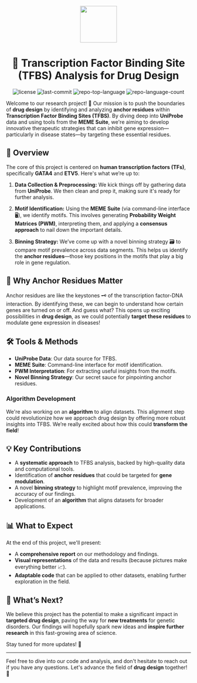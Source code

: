 <p align="center">
  <img src="https://cdn-icons-png.flaticon.com/512/6295/6295417.png" width="100" />
</p>
<p align="center">
    <h1 align="center">🧬 Transcription Factor Binding Site (TFBS) Analysis for Drug Design</h1>
</p>
<p align="center">
	<img src="https://img.shields.io/github/license/Secret-Ambush/Working-with-TF?style=flat&color=0080ff" alt="license">
	<img src="https://img.shields.io/github/last-commit/Secret-Ambush/Working-with-TF?style=flat&logo=git&logoColor=white&color=0080ff" alt="last-commit">
	<img src="https://img.shields.io/github/languages/top/Secret-Ambush/Working-with-TF?style=flat&color=0080ff" alt="repo-top-language">
	<img src="https://img.shields.io/github/languages/count/Secret-Ambush/Working-with-TF?style=flat&color=0080ff" alt="repo-language-count">
<p>

Welcome to our research project! 🎉 Our mission is to push the boundaries of **drug design** by identifying and analyzing **anchor residues** within **Transcription Factor Binding Sites (TFBS)**. By diving deep into **UniProbe** data and using tools from the **MEME Suite**, we're aiming to develop innovative therapeutic strategies that can inhibit gene expression—particularly in disease states—by targeting these essential residues.

## 🔬 Overview

The core of this project is centered on **human transcription factors (TFs)**, specifically **GATA4** and **ETV5**. Here's what we’re up to:

1. **Data Collection & Preprocessing:** We kick things off by gathering data from **UniProbe**. We then clean and prep it, making sure it's ready for further analysis.
   
2. **Motif Identification:** Using the **MEME Suite** (via command-line interface 🖥️), we identify motifs. This involves generating **Probability Weight Matrices (PWM)**, interpreting them, and applying a **consensus approach** to nail down the important details.
   
3. **Binning Strategy:** We’ve come up with a novel binning strategy 🗃️ to compare motif prevalence across data segments. This helps us identify the **anchor residues**—those key positions in the motifs that play a big role in gene regulation.

## 🧩 Why Anchor Residues Matter

Anchor residues are like the keystones 🗝️ of the transcription factor-DNA interaction. By identifying these, we can begin to understand how certain genes are turned on or off. And guess what? This opens up exciting possibilities in **drug design**, as we could potentially **target these residues** to modulate gene expression in diseases!

## 🛠️ Tools & Methods

- **UniProbe Data**: Our data source for TFBS.
- **MEME Suite**: Command-line interface for motif identification.
- **PWM Interpretation**: For extracting useful insights from the motifs.
- **Novel Binning Strategy**: Our secret sauce for pinpointing anchor residues.

### Algorithm Development

We're also working on an **algorithm** to align datasets. This alignment step could revolutionize how we approach drug design by offering more robust insights into TFBS. We’re really excited about how this could **transform the field**!

## 💡 Key Contributions

- A **systematic approach** to TFBS analysis, backed by high-quality data and computational tools.
- Identification of **anchor residues** that could be targeted for **gene modulation**.
- A novel **binning strategy** to highlight motif prevalence, improving the accuracy of our findings.
- Development of an **algorithm** that aligns datasets for broader applications.

## 📊 What to Expect

At the end of this project, we'll present:
- A **comprehensive report** on our methodology and findings.
- **Visual representations** of the data and results (because pictures make everything better 📈).
- **Adaptable code** that can be applied to other datasets, enabling further exploration in the field.

## 🚀 What’s Next?

We believe this project has the potential to make a significant impact in **targeted drug design**, paving the way for **new treatments** for genetic disorders. Our findings will hopefully spark new ideas and **inspire further research** in this fast-growing area of science.

Stay tuned for more updates! 🌟

---

Feel free to dive into our code and analysis, and don't hesitate to reach out if you have any questions. Let's advance the field of **drug design** together! 💊
